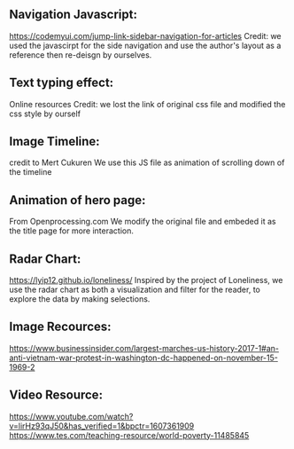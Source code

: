 ## Navigation Javascript:
https://codemyui.com/jump-link-sidebar-navigation-for-articles
Credit: we used the javascirpt for the side navigation and use the author's layout as a reference then re-deisgn by ourselves.

## Text typing effect:
Online resources
Credit: we lost the link of original css file and modified the css style by ourself

## Image Timeline:
credit to Mert Cukuren
We use this JS file as animation of scrolling down of the timeline

## Animation of hero page:
From Openprocessing.com
We modify the original file and embeded it as the title page for more interaction.

## Radar Chart:
https://lyip12.github.io/loneliness/
Inspired by the project of Loneliness, we use the radar chart as both a visualization and filter for the reader, to explore the data by making selections.

## Image Recources:
https://www.businessinsider.com/largest-marches-us-history-2017-1#an-anti-vietnam-war-protest-in-washington-dc-happened-on-november-15-1969-2

## Video Resource:
https://www.youtube.com/watch?v=lirHz93qJ50&has_verified=1&bpctr=1607361909
https://www.tes.com/teaching-resource/world-poverty-11485845
